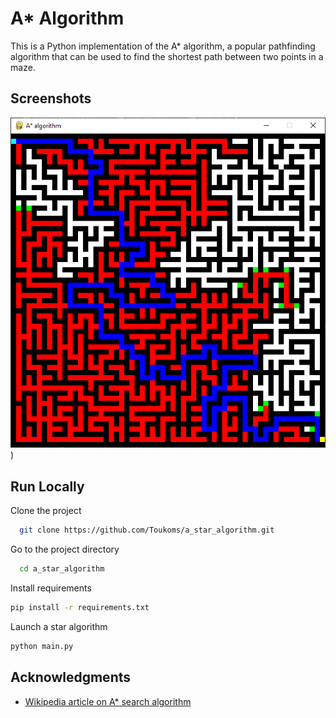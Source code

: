 # A* Algorithm
This is a Python implementation of the A* algorithm, a popular pathfinding algorithm that can be used to find the shortest path between two points in a maze.

## Screenshots

![image](./a_start_image.png))

## Run Locally

Clone the project

```bash
  git clone https://github.com/Toukoms/a_star_algorithm.git
```

Go to the project directory

```bash
  cd a_star_algorithm
```

Install requirements

```bash
pip install -r requirements.txt
```

Launch a star algorithm

```bash
python main.py
```

## Acknowledgments

- [Wikipedia article on A* search algorithm](https://en.wikipedia.org/wiki/A*_search_algorithm)
